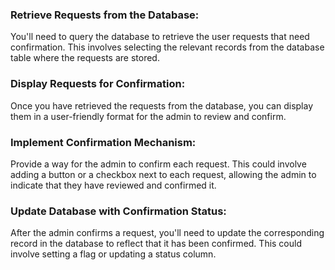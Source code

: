 ### Retrieve Requests from the Database:
 You'll need to query the database to retrieve the user requests that need confirmation. This involves selecting the relevant records from the database table where the requests are stored.

### Display Requests for Confirmation:
 Once you have retrieved the requests from the database, you can display them in a user-friendly format for the admin to review and confirm.

### Implement Confirmation Mechanism:
 Provide a way for the admin to confirm each request. This could involve adding a button or a checkbox next to each request, allowing the admin to indicate that they have reviewed and confirmed it.

### Update Database with Confirmation Status: 
After the admin confirms a request, you'll need to update the corresponding record in the database to reflect that it has been confirmed. This could involve setting a flag or updating a status column.